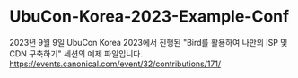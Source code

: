 # UbuCon-Korea-2023-Example-Conf
 
2023년 9월 9일 UbuCon Korea 2023에서 진행된 "Bird를 활용하여 나만의 ISP 및 CDN 구축하기" 세션의 예제 파일입니다.
https://events.canonical.com/event/32/contributions/171/
